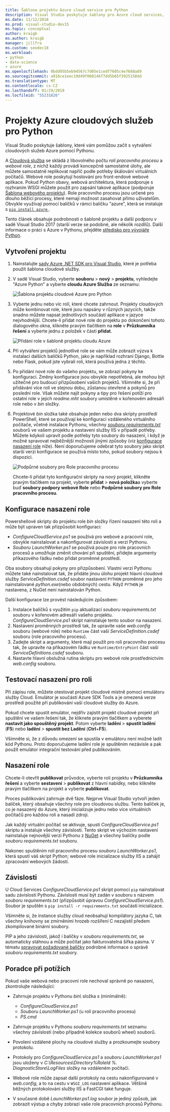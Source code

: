 ```yaml
---
title: Šablona projektu Azure cloud service pro Python
description: Visual Studio poskytuje šablony pro Azure cloud services, které jsou napsané v Pythonu, včetně nasazení role, závislosti a řešení potíží.
ms.date: 11/12/2018
ms.prod: visual-studio-dev15
ms.topic: conceptual
author: kraigb
ms.author: kraigb
manager: jillfra
ms.custom: seodec18
ms.workload:
- python
- data-science
- azure
ms.openlocfilehash: 0bdd95b5eb94567c7d05e1cedf7605c4e7688a89
ms.sourcegitcommit: a916ce1eec19d49f060146f7dd5b65f3925158dd
ms.translationtype: MT
ms.contentlocale: cs-CZ
ms.lasthandoff: 01/29/2019
ms.locfileid: "55231826"
---
```

# <a name="azure-cloud-service-projects-for-python"></a>Projekty Azure cloudových služeb pro Python

Visual Studio poskytuje šablony, které vám pomůžou začít s vytváření cloudových služeb Azure pomocí Pythonu.

A [Cloudová služba](https://docs.microsoft.com/azure/cloud-services/) se skládá z libovolného počtu *rolí pracovního procesu* a *webové role*, z nichž každý provádí koncepčně samostatné úlohy, ale můžete samostatně replikovat napříč podle potřeby škálování virtuálních počítačů. Webové role poskytují hostování pro front-endové webové aplikace. Pokud Python obavy, webová architektura, která podporuje s rozhraním WSGI můžete použít pro zapsání takové aplikace (podporuje [Šablona webového projektu](python-web-application-project-templates.md)). Role pracovního procesu jsou určené pro dlouho běžící procesy, které nemají možnost zasahovat přímo uživatelům. Obvykle využívají pomocí balíčků v rámci balíčku "azure", která se instaluje s [ `pip install azure` ](https://pypi.org/project/azure).

Tento článek obsahuje podrobnosti o šabloně projektu a další podporu v sadě Visual Studio 2017 (starší verze se podobné, ale několik rozdílů). Další informace o práci s Azure v Pythonu, přejděte [středisko pro vývojáře Python](https://docs.microsoft.com/python/azure/?view=azure-python/?view=azure-python).

## <a name="create-a-project"></a>Vytvoření projektu

1. Nainstalujte [sady Azure .NET SDK pro Visual Studio](https://visualstudio.microsoft.com/vs/azure-tools/), které je potřeba použít šablona cloudové služby.
1. V sadě Visual Studio, vyberte **souboru** > **nový** > **projektu**, vyhledejte "Azure Python" a vyberte **cloudu Azure Služba** ze seznamu:

    ![Šablona projektu cloudové Azure pro Python](media/template-azure-cloud-project.png)

1. Vyberte jednu nebo víc rolí, které chcete zahrnout. Projekty cloudových může kombinovat role, které jsou napsány v různých jazycích, takže snadno můžete napsat jednotlivých součástí aplikace v jazyce nejvhodnější. Chcete-li přidat nové role do projektu po dokončení tohoto dialogového okna, klikněte pravým tlačítkem na **role** v **Průzkumníka řešení** a vyberte jednu z položek v části **přidat**.

    ![Přidání role v šabloně projektu cloudu Azure](media/template-azure-cloud-service-project-wizard.png)

1. Při vytváření projektů jednotlivé role se vám může zobrazit výzva k instalaci dalších balíčků Python, jako je například rozhraní Django, Bottle nebo Flask, pokud jste vybrali roli, která používá jedna z těchto.

1. Po přidání nové role do vašeho projektu, se zobrazí pokyny ke konfiguraci. Změny konfigurace jsou obvykle nepotřebná, ale mohou být užitečné pro budoucí přizpůsobení vašich projektů. Všimněte si, že při přidávání více rolí ve stejnou dobu, zůstanou otevřené a pokynů pro poslední role. Však můžete najít pokyny a tipy pro řešení potíží pro ostatní role v jejich *readme.mht* soubory umístěné v kořenovém adresáři role nebo v *bin* složky.

1. Projektové *bin* složka také obsahuje jeden nebo dva skripty prostředí PowerShell, které se používají ke konfiguraci vzdáleného virtuálního počítače, včetně instalace Pythonu, všechny [ *souboru requirements.txt* ](#dependencies) souborů ve vašem projektu a nastavení služby IIS v případě potřeby. Můžete kdykoli upravit podle potřeby tyto soubory do nasazení, i když je možné spravovat nejběžnější možnosti jinými způsoby (viz [konfigurace nasazení role](#configure-role-deployment) níže). Není doporučujeme odebrat tyto soubory jako skript starší verzi konfigurace se používá místo toho, pokud soubory nejsou k dispozici.

    ![Podpůrné soubory pro Role pracovního procesu](media/template-azure-cloud-service-worker-role-support-files.png)

    Chcete-li přidat tyto konfigurační skripty na nový projekt, klikněte pravým tlačítkem na projekt, vyberte **přidat** > **nová položka**a vyberte buď **soubory podpory webové Role** nebo **Podpůrné soubory pro Role pracovního procesu**.

## <a name="configure-role-deployment"></a>Konfigurace nasazení role

Powershellové skripty do projektu role *bin* složky řízení nasazení této roli a může být upraven tak přizpůsobit konfiguraci:

- *ConfigureCloudService.ps1* se používá pro webové a pracovní role, obvykle nainstalovat a nakonfigurovat závislosti a verzi Pythonu.
- *Souboru LaunchWorker.ps1* se používá pouze pro role pracovních procesů a umožňuje změnit chování při spuštění, přidejte argumenty příkazového řádku nebo přidat proměnné prostředí.

Oba soubory obsahují pokyny pro přizpůsobení. Vlastní verzi Pythonu můžete také nainstalovat tak, že přidáte jinou úlohu projekt hlavní cloudové služby *ServiceDefinition.csdef* soubor nastavení `PYTHON` proměnné pro jeho nainstalované *python.exe*(nebo obdobných) cestu. Když `PYTHON` je nastavena, z NuGet není nainstalován Python.

Další konfigurace lze provést následujícím způsobem:

1. Instalace balíčků s využitím `pip` aktualizací *souboru requirements.txt* souboru v kořenovém adresáři vašeho projektu. *ConfigureCloudService.ps1* skript nainstaluje tento soubor na nasazení.
1. Nastavení proměnných prostředí tak, že upravíte vaše *web.config* souboru (webové role) nebo `Runtime` část vaší *ServiceDefinition.csdef* souboru (role pracovního procesu).
1. Zadejte skript a argumenty, které mají použít pro roli pracovního procesu tak, že upravíte na příkazovém řádku ve `Runtime/EntryPoint` část vaší *ServiceDefinitions.csdef* souboru.
1. Nastavte hlavní obslužná rutina skriptu pro webové role prostřednictvím *web.config* souboru.

## <a name="test-role-deployment"></a>Testovací nasazení pro roli

Při zápisu role, můžete otestovat projekt cloudové místně pomocí emulátoru služby Cloud. Emulátor je součástí Azure SDK Tools a je omezená verze prostředí použité při publikování vaší cloudové služby do Azure.

Pokud chcete spustit emulátor, nejdřív zajistit projekt cloudové projekt při spuštění ve vašem řešení tak, že kliknete pravým tlačítkem a vyberete **nastavit jako spouštěný projekt**. Potom vyberte **ladění** > **spustit ladění** (**F5**) nebo **ladění** > **spustit bez Ladění** (**Ctrl**+**F5**).

Všimněte si, že z důvodu omezení se spustila v emulátoru není možné ladit kód Pythonu. Proto doporučujeme ladění role je spuštěním nezávisle a pak použít emulátor integrační testování před publikováním.

## <a name="deploy-a-role"></a>Nasazení role

Chcete-li otevřít **publikovat** průvodce, vyberte roli projektu v **Průzkumníka řešení** a vyberte **sestavení** > **publikovat** z hlavní nabídky, nebo klikněte pravým tlačítkem na projekt a vyberte **publikovat**.

Proces publikování zahrnuje dvě fáze. Nejprve Visual Studio vytvoří jeden balíček, který obsahuje všechny role pro cloudovou službu. Tento balíček je, co je nasazený do Azure, který inicializuje jednu nebo více virtuálních počítačů pro každou roli a nasadí zdroji.

Jak každý virtuální počítač se aktivuje, spustí *ConfigureCloudService.ps1* skriptu a instaluje všechny závislosti. Tento skript ve výchozím nastavení nainstaluje nejnovější verzi Pythonu z [NuGet](https://www.nuget.org/packages?q=Tags%3A%22python%22+Authors%3A%22Python+Software+Foundation%22) a všechny balíčky podle *souboru requirements.txt* souboru.

Nakonec spuštěním rolí pracovního procesu *souboru LaunchWorker.ps1*, která spustí váš skript Python; webové role inicializace služby IIS a zahájit zpracování webových žádostí.

## <a name="dependencies"></a>Závislosti

U Cloud Services *ConfigureCloudService.ps1* skript pomocí `pip` nainstalovat sadu závislosti Pythonu. Závislosti musí být zadán v souboru s názvem *souboru requirements.txt* (přizpůsobit úpravou *ConfigureCloudService.ps1*). Soubor je spuštěn s `pip install -r requirements.txt` součástí inicializace.

Všimněte si, že instance služby cloud neobsahují kompilátory jazyka C, tak všechny knihovny se zmírněními hrozeb rozšíření C nezajistil předem zkompilované binární soubory.

PIP a jeho závislosti, jakož i balíčky v *souboru requirements.txt*, se automaticky stáhnou a může počítat jako fakturovatelná šířka pásma. V tématu [spravovat požadované balíčky](managing-required-packages-with-requirements-txt.md) podrobné informace o správě *souboru requirements.txt* soubory.

## <a name="troubleshooting"></a>Poradce při potížích

Pokud vaše webová nebo pracovní role nechoval správně po nasazení, zkontrolujte následující:

- Zahrnuje projektu v Pythonu *bin\\*  složka s (minimálně):

  - *ConfigureCloudService.ps1*
  - *Souboru LaunchWorker.ps1* (u rolí pracovního procesu)
  - *PS.cmd*

- Zahrnuje projektu v Pythonu *souboru requirements.txt* seznamu všechny závislosti (nebo případně kolekce souborů wheel) souborů.
- Povolení vzdálené plochy na cloudové služby a prozkoumejte soubory protokolu.
- Protokoly pro *ConfigureCloudService.ps1* a *souboru LaunchWorker.ps1* jsou uloženy v *C:\Resources\Directory\%RoleId %. DiagnosticStore\LogFiles* složky na vzdáleném počítači.
- Webové role může zapsat další protokoly na cestu nakonfigurované v *web.config*, a to na cestu v `WSGI_LOG` nastavení aplikace. Většině běžných protokolování služby IIS a FastCGI také funguje.
- V současné době *LaunchWorker.ps1.log* soubor je jediný způsob, jak zobrazit výstup a chyby zobrazí vaše role pracovních procesů Pythonu.
